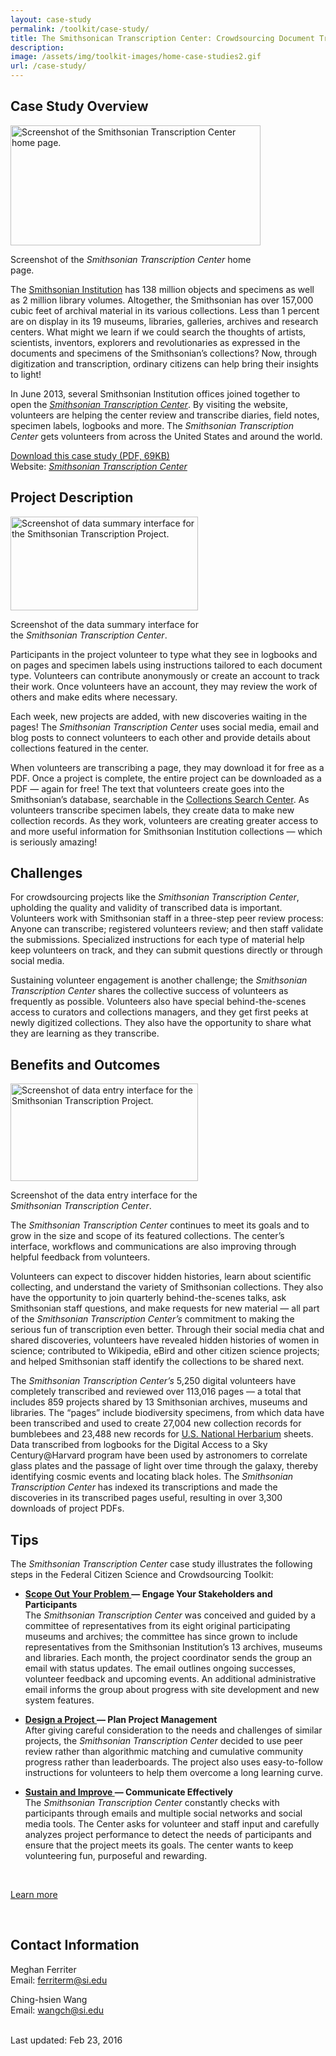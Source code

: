 ```yaml
---
layout: case-study
permalink: /toolkit/case-study/
title: The Smithsonican Transcription Center: Crowdsourcing Document Transcription
description: 
image: /assets/img/toolkit-images/home-case-studies2.gif
url: /case-study/
---
```



<h2>Case Study Overview</h2>
<div id="attachment_14902" style="width: 410px" class="wp-caption alignright"><img class="wp-image-14902 size-full" src="./Smithsonian Transcription Center _ Federal Crowdsourcing and Citizen Science Toolkit_files/case-study-smithsonian-main.gif" alt="Screenshot of the Smithsonian Transcription Center home page." width="400" height="192"><p class="wp-caption-text">Screenshot of the <em>Smithsonian Transcription Center</em> home page.</p></div>
<p>The <a href="http://www.si.edu/" class="ext-link" rel="external nofollow" onclick="this.target=&#39;_blank&#39;;">Smithsonian Institution</a> has 138 million objects and specimens as well as 2 million library volumes. Altogether, the Smithsonian has over 157,000 cubic feet of archival material in its various collections. Less than 1&nbsp;percent are on display in its 19 museums, libraries, galleries, archives and research centers. What might we learn if we could search&nbsp;the thoughts of artists, scientists, inventors, explorers and revolutionaries as expressed in the documents and specimens of the Smithsonian’s collections? Now, through digitization and transcription, ordinary citizens can help bring their insights to light!</p>
<p>In June 2013, several&nbsp;Smithsonian Institution offices joined together&nbsp;to open&nbsp;the <em><a href="https://transcription.si.edu/" class="ext-link" rel="external nofollow" onclick="this.target=&#39;_blank&#39;;">Smithsonian Transcription Center</a></em>. By visiting the website, volunteers are helping the center review and transcribe diaries, field notes, specimen labels, logbooks and more. The <em>Smithsonian Transcription Center</em>&nbsp;gets volunteers from across the United States and around the world.</p>
<p><a href="https://s3.amazonaws.com/sitesusa/wp-content/uploads/sites/672/2015/09/smithsonian-transcription-center.pdf" target="_blank" class="ext-link" rel="external nofollow" onclick="this.target=&#39;_blank&#39;;">Download this case study (PDF, 69KB)</a><br>
Website:<em>&nbsp;<a href="https://transcription.si.edu/" class="ext-link" rel="external nofollow" onclick="this.target=&#39;_blank&#39;;">Smithsonian Transcription Center</a>&nbsp;</em></p>
<h2>Project Description</h2>
<div id="attachment_14862" style="width: 310px" class="wp-caption alignleft"><img class="wp-image-14862 size-full" src="./Smithsonian Transcription Center _ Federal Crowdsourcing and Citizen Science Toolkit_files/case-study-smithsonian-02.gif" alt="Screenshot of data summary interface for the Smithsonian Transcription Project." width="300" height="150"><p class="wp-caption-text">Screenshot of the data summary interface for the<em> Smithsonian Transcription Center</em>.</p></div>
<p>Participants in the project&nbsp;volunteer to type what they see in logbooks and on pages and specimen labels using instructions tailored to each document type. Volunteers can contribute anonymously or create an account to track their work. Once volunteers have an account, they may review the work of others and make edits where necessary.</p>
<p>Each week, new projects are added, with new discoveries waiting in the pages! The <em>Smithsonian Transcription Center</em> uses social media, email and blog posts to connect volunteers to each other and provide details about collections featured in the center.</p>
<p>When volunteers are transcribing a page, they may download it for free as a PDF. Once a project is complete, the entire project can be downloaded as a PDF — again&nbsp;for free! The text that volunteers create goes into the Smithsonian’s database, searchable in the <a href="http://collections.si.edu/" class="ext-link" rel="external nofollow" onclick="this.target=&#39;_blank&#39;;">Collections Search Center</a>. As volunteers transcribe specimen labels, they create data to make new collection records. As they work, volunteers are creating greater access to and more useful information for Smithsonian Institution collections — which is seriously amazing!</p>
<h2>Challenges</h2>
<p>For crowdsourcing projects like the <em>Smithsonian Transcription Center</em>, upholding the quality and validity of transcribed data is important. Volunteers work with Smithsonian staff in a three-step peer review process: Anyone can transcribe; registered volunteers review; and then staff validate the submissions. Specialized instructions for each type of material help keep volunteers on track, and they can submit questions directly or through social media.</p>
<p>Sustaining volunteer engagement is another challenge; the <em>Smithsonian Transcription Center</em>&nbsp;shares the collective success of volunteers as frequently as possible. Volunteers also have special behind-the-scenes access to curators and collections managers, and they get first peeks at newly digitized collections. They also have the opportunity to share what they are learning as they transcribe.</p>
<h2>Benefits and Outcomes</h2>
<div id="attachment_14842" style="width: 310px" class="wp-caption alignright"><img class="wp-image-14842 size-full" src="./Smithsonian Transcription Center _ Federal Crowdsourcing and Citizen Science Toolkit_files/case-study-smithsonian-01.jpg" alt="Screenshot of data entry interface for the Smithsonian Transcription Project." width="300" height="156"><p class="wp-caption-text">Screenshot of&nbsp;the&nbsp;data entry interface for the <em>Smithsonian Transcription Center</em>.</p></div>
<p>The <em>Smithsonian Transcription Center</em> continues to meet its goals and to grow in the size and scope of its featured collections. The center’s interface, workflows and communications are also improving through helpful feedback from volunteers.</p>
<p>Volunteers can expect to discover hidden histories, learn about scientific collecting, and understand the variety of Smithsonian collections. They also have the opportunity to join quarterly behind-the-scenes talks, ask Smithsonian staff questions, and make requests for new material — all part of the <em>Smithsonian Transcription Center’s</em> commitment to making the serious fun of transcription even better. Through their social media chat and shared discoveries, volunteers have revealed hidden histories of women in science; contributed to Wikipedia, eBird and other citizen science projects; and helped Smithsonian staff identify the collections to be shared next.</p>
<p>The <em>Smithsonian Transcription Center’s</em>&nbsp;5,250 digital volunteers have completely transcribed and reviewed over 113,016 pages — a total that includes 859 projects shared by 13 Smithsonian archives, museums and libraries. The “pages” include biodiversity specimens, from which data have been transcribed and used to create 27,004 new collection records for bumblebees and 23,488 new records for <a href="http://botany.si.edu/colls/collections_overview.htm" class="ext-link" rel="external nofollow" onclick="this.target=&#39;_blank&#39;;">U.S. National Herbarium</a> sheets. Data transcribed from logbooks for the Digital Access to a Sky Century@Harvard program have been used by astronomers to correlate glass plates and the passage of light over time through the galaxy, thereby identifying cosmic events and locating black holes. The <em>Smithsonian Transcription Center</em> has indexed its transcriptions and made the discoveries in its transcribed pages useful, resulting in over 3,300 downloads of project PDFs.</p>
<h2>Tips</h2>
<p>The <em>Smithsonian Transcription Center</em>&nbsp;case study illustrates the following steps in the Federal Citizen Science and Crowdsourcing Toolkit:</p>
<ul>
<li><strong><a href="https://crowdsourcing-toolkit.sites.usa.gov/step-1-scope-out-your-problem" class="local-link">Scope Out Your Problem </a> — Engage Your Stakeholders and Participants<br>
</strong>The <em>Smithsonian Transcription Center</em> was conceived and guided by a committee of representatives from its eight original participating museums and archives; the committee has since grown to include representatives from the Smithsonian Institution’s 13 archives, museums and libraries. Each month, the project coordinator sends the group an email with status updates. The email outlines ongoing successes, volunteer feedback and upcoming events. An additional administrative email informs the group about progress with site development and new system features.</li>
</ul>
<ul>
<li><strong><a href="https://crowdsourcing-toolkit.sites.usa.gov/step-2-design-a-project" class="local-link">Design a Project </a> —&nbsp;Plan Project Management</strong><br>
After giving&nbsp;careful consideration to the needs and challenges of similar projects, the <em>Smithsonian Transcription Center</em>&nbsp;decided to use peer review rather than algorithmic matching and cumulative community progress rather than leaderboards. The project also uses easy-to-follow instructions for volunteers to help them overcome a long learning curve.</li>
</ul>
<ul>
<li><strong><a href="https://crowdsourcing-toolkit.sites.usa.gov/step-5-sustain-and-improve" class="local-link">Sustain and Improve </a> — Communicate Effectively</strong><br>
The <em>Smithsonian Transcription Center</em> constantly checks with participants through emails and multiple social networks and social media tools. The Center asks for volunteer and staff input and carefully analyzes project performance to detect the needs of participants and ensure that the&nbsp;project meets its&nbsp;goals. The center wants to keep volunteering fun, purposeful and rewarding.</li>
</ul>
<p>&nbsp;</p>
<a onclick="wpex_toggle(990362057, &#39;Learn more&#39;, &#39;Read less&#39;); return false;" class="wpex-link" id="wpexlink990362057" href="https://crowdsourcing-toolkit.sites.usa.gov/smithsonian-transcription-center/#">Learn more</a><div class="wpex_div" id="wpex990362057" style="display: none;"><p></p>
<ul>
<li>Website:<em>&nbsp;<a href="https://transcription.si.edu/" class="ext-link" rel="external nofollow" onclick="this.target=&#39;_blank&#39;;">Smithsonian Transcription Center</a>&nbsp;</em></li>
</ul>
<p></p></div>
<p>&nbsp;</p>
<h2>Contact Information</h2>
<p>Meghan Ferriter<br>
Email:&nbsp;<a href="mailto:ferriterm@si.edu">ferriterm@si.edu</a></p>
<p>Ching-hsien Wang<br>
Email:&nbsp;<a href="mailto:wangch@si.edu">wangch@si.edu</a><br>
<br></p>
<p>Last updated:  <span class="last-modified-timestamp">Feb 23, 2016</span></p>